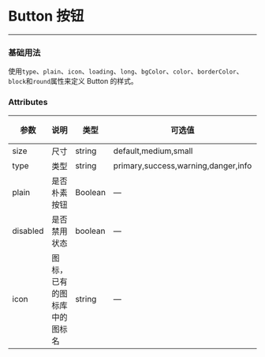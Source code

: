 # Button 按钮
----
### 基础用法
使用```type```、```plain```、```icon```、```loading```、```long```、```bgColor```、```color```、```borderColor```、```block```和```round```属性来定义 Button 的样式。
<vuep template="#example">

</vuep>

<script v-pre type="text/x-template" id="example">
  <template>
    <XMButton>普通按钮</XMButton>
    <XMButton type="primary" @click="btnClick" icon="xm__icon--link" >primary按钮</XMButton>
    <XMButton type="error" icon="xm__icon--link" ></XMButton>
    <XMButton disabled>禁止按钮</XMButton>
    <XMButton plain>简约按钮</XMButton>
    <XMButton loading>loading状态按钮</XMButton>
    <XMButton bgColor="#fc0" color="#e0439a" borderColor="#fc0">自定义颜色</XMButton>
    <br/><br/>
    <XMButton bgColor="#fcb" color="#e0439a" borderColor="#fcb" block class="btn__block">块按钮</XMButton>
    <br/>
    <XMButton round long>长按钮</XMButton>
    <br/><br/>
    <XMButtonGroup class="btn__group">
      <XMButton>普通按钮</XMButton>
      <XMButton type="primary" @click="btnClick" icon="xm__icon--link" >primary按钮</XMButton>
    </XMButtonGroup>
  </template>

  <script>
    
  </script>
</script>


### Attributes
| 参数      | 说明    | 类型      | 可选值       | 默认值   |
|---------- |-------- |---------- |-------------  |-------- |
| size     | 尺寸   | string  |   default,medium,small            |    —     |
| type     | 类型   | string    |   primary,success,warning,danger,info |     —    |
| plain     | 是否朴素按钮   | Boolean    | — | false   |
| disabled  | 是否禁用状态    | boolean   | —   | false   |
| icon  | 图标，已有的图标库中的图标名 | string   |  —  |  —  |
